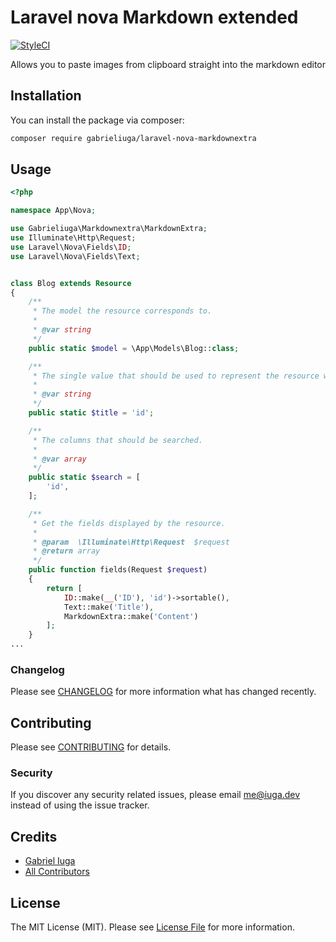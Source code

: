 # Laravel nova Markdown extended
[![StyleCI](https://github.styleci.io/repos/327337284/shield?branch=master)](https://github.styleci.io/repos/327337284?branch=master)


Allows you to paste images from clipboard straight into the markdown editor


## Installation

You can install the package via composer:

```bash
composer require gabrieliuga/laravel-nova-markdownextra
```

## Usage
``` php
<?php

namespace App\Nova;

use Gabrieliuga\Markdownextra\MarkdownExtra;
use Illuminate\Http\Request;
use Laravel\Nova\Fields\ID;
use Laravel\Nova\Fields\Text;


class Blog extends Resource
{
    /**
     * The model the resource corresponds to.
     *
     * @var string
     */
    public static $model = \App\Models\Blog::class;

    /**
     * The single value that should be used to represent the resource when being displayed.
     *
     * @var string
     */
    public static $title = 'id';

    /**
     * The columns that should be searched.
     *
     * @var array
     */
    public static $search = [
        'id',
    ];

    /**
     * Get the fields displayed by the resource.
     *
     * @param  \Illuminate\Http\Request  $request
     * @return array
     */
    public function fields(Request $request)
    {
        return [
            ID::make(__('ID'), 'id')->sortable(),
            Text::make('Title'),
            MarkdownExtra::make('Content')
        ];
    }
...

```

### Changelog

Please see [CHANGELOG](CHANGELOG.md) for more information what has changed recently.

## Contributing

Please see [CONTRIBUTING](CONTRIBUTING.md) for details.

### Security

If you discover any security related issues, please email me@iuga.dev instead of using the issue tracker.

## Credits

- [Gabriel Iuga](https://github.com/gabrieliuga)
- [All Contributors](../../contributors)

## License

The MIT License (MIT). Please see [License File](LICENSE.md) for more information.
